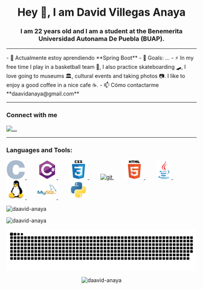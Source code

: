 <h1 align="center">Hey 👋, I am David Villegas Anaya</h1>

<h3 align="center">I am 22 years old and I am a student at the Benemerita Universidad Autonama De Puebla (BUAP).</h3>

<hr>
- 🌱 Actualmente estoy aprendiendo **Spring Boot**
- 🎯 Goals: ...
- ⚡ In my free time I play in a basketball team 🏀, I also practice skateboarding 🛹, I love going to museums 🏛, cultural events and taking photos 📷. I like to enjoy a good coffee in a nice cafe ☕.
- 📫 Cómo contactarme **daavidanaya@gmail.com**

<hr>
<h3 align="left">Connect with me</h3>
<p align="left">
 <a href="https://instagram.com/..." target="blank"><img align="center" src="https://raw.githubusercontent.com/rahuldkjain/github-profile-readme-generator/master/src/images/icons/Social/instagram.svg" alt="..." height="30" width="40" /></a>
</p>

<hr>
<h3 align="left">Languages and Tools:</h3>
<p align="left">
  <a href="https://www.cprogramming.com/" target="_blank" rel="noreferrer"> 
    <img src="https://raw.githubusercontent.com/devicons/devicon/master/icons/c/c-original.svg" alt="c" width="50" height="50"/>
  </a>
  <img width="25" />
  <a href="https://www.w3schools.com/cpp/" target="_blank" rel="noreferrer">
    <img src="https://raw.githubusercontent.com/devicons/devicon/master/icons/csharp/csharp-original.svg" alt="csharp" width="50" height="50"/>
  </a>
  <img width="25" />
  <a href="https://www.w3schools.com/css/" target="_blank" rel="noreferrer">
    <img src="https://raw.githubusercontent.com/devicons/devicon/master/icons/css3/css3-original-wordmark.svg" alt="css3" width="50" height="50"/>
  </a>
  <img width="25" />
  <a href="https://git-scm.com/" destino="_blank" rel="noreferrer">
    <img src="https://www.vectorlogo.zone/logos/git-scm/git-scm-icon.svg" alt="git" width="50" height="50"/>
  </a>
  <img width="25" />
  <a href="https://www.w3.org/html/" destino="_blank" rel="noreferrer">
    <img src="https://raw.githubusercontent.com/devicons/devicon/master/icons/html5/html5-original-wordmark.svg" alt="html5" width="50" height="50"/>
  </a>
  <img width="25" />
  <a href="https://www.java.com" target="_blank" rel="noreferrer">
    <img src="https://raw.githubusercontent.com/devicons/devicon/master/icons/java/java-original.svg" alt="java" width="40" height="50"/>
  </a>
  <img width="25" />
  <a href="https://www.linux.org/" target="_blank" rel="noreferrer">
    <img src="https://raw.githubusercontent.com/devicons/devicon/master/icons/linux/linux-original.svg" alt="linux" width="50" height="50"/>
  </a>
  <img width="25" />
  <a href="https://www.mysql.com/" target="_blank" rel="noreferrer">
    <img src="https://raw.githubusercontent.com/devicons/devicon/master/icons/mysql/mysql-original-wordmark.svg" alt="mysql" width="50" height="50"/>
  </a>
  <img width="25" />
  <a href="https://www.python.org" target="_blank" rel="noreferrer">
    <img src="https://raw.githubusercontent.com/devicons/devicon/master/icons/python/python-original.svg" alt="python" width="50" height="50"/>
  </a>
</p>

<p><img align="izquierda" src="https://github-readme-stats.vercel.app/api/top-langs?username=daavid-anaya&show_icons=true&locale=es&layout=compact" alt="daavid-anaya" /></p>

<p> <img align="centro" src="https://github-readme-stats.vercel.app/api?username=daavid-anaya&show_icons=true&locale=es" alt="daavid-anaya" /></p>

<div align="center">
 
 ![snake gif](https://github.com/Daavid-Anaya/Daavid-Anaya/blob/output/github-snake-dark.svg)

</div>

<div align="center">
 <img src="https://komarev.com/ghpvc/?username=daavid-anaya&label=Profile%20views&color=0e75b6&style=flat" alt="daavid-anaya" />
</div>
